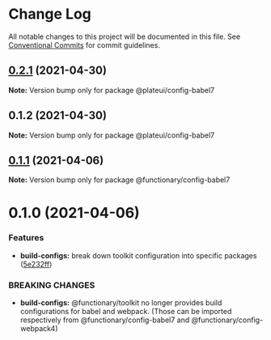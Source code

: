 # Change Log

All notable changes to this project will be documented in this file.
See [Conventional Commits](https://conventionalcommits.org) for commit guidelines.

## [0.2.1](https://github.com/wraft/plate/compare/@plateui/config-babel7@0.1.2...@plateui/config-babel7@0.2.1) (2021-04-30)

**Note:** Version bump only for package @plateui/config-babel7





## 0.1.2 (2021-04-30)

**Note:** Version bump only for package @plateui/config-babel7





## [0.1.1](https://github.com/wearefunctionary/plate/compare/@functionary/config-babel7@0.1.0...@functionary/config-babel7@0.1.1) (2021-04-06)

**Note:** Version bump only for package @functionary/config-babel7





# 0.1.0 (2021-04-06)


### Features

* **build-configs:** break down toolkit configuration into specific packages ([5e232ff](https://github.com/wearefunctionary/plate/commit/5e232ffbbb6870d6ac8ebbda9cd5659692aa5065))


### BREAKING CHANGES

* **build-configs:** @functionary/toolkit no longer provides build configurations for babel and webpack.
(Those can be imported respectively from @functionary/config-babel7 and @functionary/config-webpack4)
